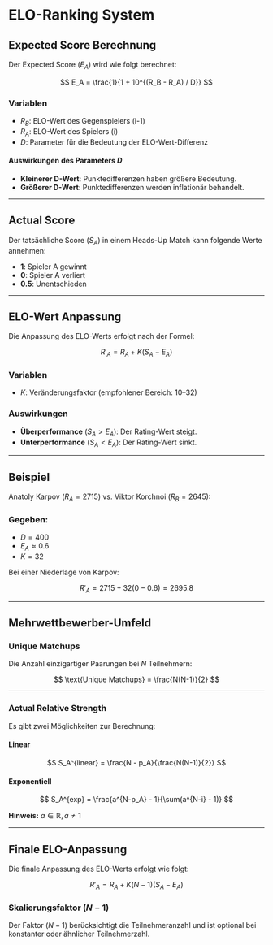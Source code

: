# ELO-Ranking System

## Expected Score Berechnung

Der Expected Score ($E_A$) wird wie folgt berechnet:

$$
E_A = \frac{1}{1 + 10^{(R_B - R_A) / D}}
$$

### Variablen
- $R_B$: ELO-Wert des Gegenspielers (i-1)
- $R_A$: ELO-Wert des Spielers (i)
- $D$: Parameter für die Bedeutung der ELO-Wert-Differenz

#### Auswirkungen des Parameters $D$
- **Kleinerer D-Wert**: Punktedifferenzen haben größere Bedeutung.
- **Größerer D-Wert**: Punktedifferenzen werden inflationär behandelt.

---

## Actual Score

Der tatsächliche Score ($S_A$) in einem Heads-Up Match kann folgende Werte annehmen:
- **1**: Spieler A gewinnt
- **0**: Spieler A verliert
- **0.5**: Unentschieden

---

## ELO-Wert Anpassung

Die Anpassung des ELO-Werts erfolgt nach der Formel:

$$
R'_A = R_A + K(S_A - E_A)
$$

### Variablen
- $K$: Veränderungsfaktor (empfohlener Bereich: 10–32)

### Auswirkungen
- **Überperformance** ($S_A > E_A$): Der Rating-Wert steigt.
- **Unterperformance** ($S_A < E_A$): Der Rating-Wert sinkt.

---

## Beispiel

Anatoly Karpov ($R_A = 2715$) vs. Viktor Korchnoi ($R_B = 2645$):

### Gegeben:
- $D = 400$
- $E_A ≈ 0.6$
- $K = 32$

Bei einer Niederlage von Karpov:

$$
R'_A = 2715 + 32(0 - 0.6) = 2695.8
$$

---

## Mehrwettbewerber-Umfeld

### Unique Matchups

Die Anzahl einzigartiger Paarungen bei $N$ Teilnehmern:

$$
\text{Unique Matchups} = \frac{N(N-1)}{2}
$$

---

### Actual Relative Strength

Es gibt zwei Möglichkeiten zur Berechnung:

#### Linear
$$
S_A^{linear} = \frac{N - p_A}{\frac{N(N-1)}{2}}
$$

#### Exponentiell
$$
S_A^{exp} = \frac{a^{N-p_A} - 1}{\sum(a^{N-i} - 1)}
$$

**Hinweis:** $a \in \mathbb{R}, a \neq 1$

---

## Finale ELO-Anpassung

Die finale Anpassung des ELO-Werts erfolgt wie folgt:

$$
R'_A = R_A + K(N-1)(S_A - E_A)
$$

### Skalierungsfaktor $(N-1)$
Der Faktor $(N-1)$ berücksichtigt die Teilnehmeranzahl und ist optional bei konstanter oder ähnlicher Teilnehmerzahl.

